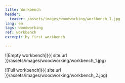 ```yaml
---
title: Workbench
header:
  teaser: /assets/images/woodworking/workbench_1.jpg
lang: en
tags: woodworking
ref: workbench
excerpt: My first workbench

---
```


![Empty workbench]({{ site.url }}/assets/images/woodworking/workbench_1.jpg)

![Full workbench]({{ site.url }}/assets/images/woodworking/workbench_2.jpg)
